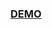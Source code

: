 ### <a href='https://snack.expo.io/@endorpkhin/github.com-endorphin82-expo-redux-counter' target="_blank">DEMO</a>